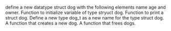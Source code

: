 define a new datatype struct dog with the following elements  name age and owner.
Function to initialize variable of type stryuct dog.
Function to print a struct dog.
Define a new type dog_t as a new name for the type struct dog.
A function that creates a new dog.
A function that frees dogs.
